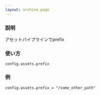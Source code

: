 ```yaml
---
layout: archive_page
---
```

### 説明
アセットパイプラインでprefix

### 使い方
    config.assets.prefix

### 例
    config.assets.prefix = "/some_other_path"